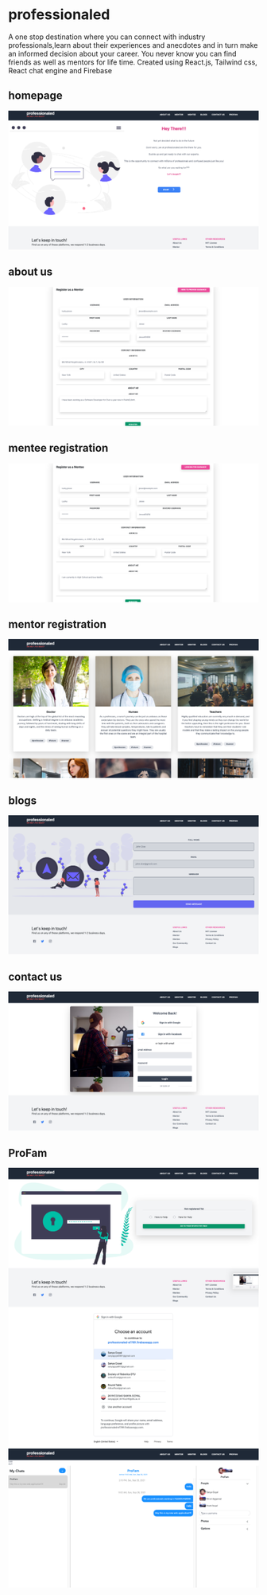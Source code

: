 # professionaled

A one stop destination where you can connect with industry professionals,learn about their experiences and anecdotes and in turn make an informed decision about your career. You never know you can find friends as well as mentors for life time.
Created using React.js, Tailwind css, React chat engine and  Firebase

## homepage
![](src/components/images/1.png)

## about us
![](src/components/images/2.png)


## mentee registration
![](src/components/images/3.png)
## mentor registration
![](src/components/images/4.png)
## blogs
![](src/components/images/5.png)
## contact us
![](src/components/images/6.png)
## ProFam
![](src/components/images/7.png)
![](src/components/images/8.png)
![](src/components/images/9.png)


